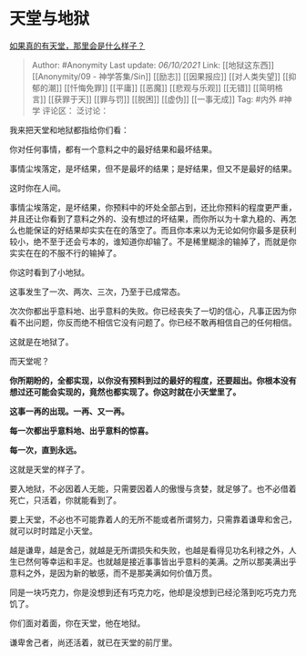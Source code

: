 # 天堂与地狱
[如果真的有天堂，那里会是什么样子？](https://www.zhihu.com/question/52551688/answer/561057918)

> Author: #Anonymity
> Last update: *06/10/2021*
> Link: [[地狱这东西]] [[Anonymity/09 - 神学答集/Sin]] [[励志]] [[因果报应]] [[对人类失望]] [[抑郁的潮]] [[忏悔免罪]] [[平庸]] [[恶魔]] [[悲观与乐观]] [[无错]] [[简明格言]] [[获罪于天]] [[罪与罚]] [[脱困]] [[虚伪]] [[一事无成]]
> Tag: #内外 #神学
> 评论区：
> 泛讨论：

我来把天堂和地狱都指给你们看：

你对任何事情，都有一个意料之中的最好结果和最坏结果。

事情尘埃落定，是坏结果，但不是最坏的结果；是好结果，但又不是最好的结果。

这时你在人间。

事情尘埃落定，是坏结果，你预料中的坏处全部占到，还比你预料的程度更严重，并且还让你看到了意料之外的、没有想过的坏结果，而你所以为十拿九稳的、再怎么也能保证的好结果却实实在在的落空了。而且你本来以为无论如何你最多是获利较小，绝不至于还会亏本的，谁知道你却输了。不是稀里糊涂的输掉了，而就是你实实在在的不服不行的输掉了。

你这时看到了小地狱。

这事发生了一次、两次、三次，乃至于已成常态。

次次你都出乎意料地、出乎意料的失败。你已经丧失了一切的信心，凡事正因为你看不出问题，你反而绝不相信它没有问题了。你已经不敢再相信自己的任何相信。

这就是在地狱了。

而天堂呢？

**你所期盼的，全都实现，以你没有预料到过的最好的程度，还要超出。你根本没有想过还可能会实现的，竟然也都实现了。你这时就在小天堂里了。**

**这事一再的出现。一再、又一再。**

**每一次都出乎意料地、出乎意料的惊喜。**

**每一次，直到永远。**

这就是天堂的样子了。

要入地狱，不必因着人无能，只需要因着人的傲慢与贪婪，就足够了。也不必借着死亡，只活着，你就能看到了。

要上天堂，不必也不可能靠着人的无所不能或者所谓努力，只需靠着谦卑和舍己，就可以时时踏足小天堂。

越是谦卑，越是舍己，就越是无所谓损失和失败，也越是看得见功名利禄之外，人生已然何等幸运和丰足。也就越是接近事事皆出乎意料的美满。之所以那美满出乎意料之外，是因为新的敏感，而不是那美满如何价值万贯。

同是一块巧克力，你是没想到还有巧克力吃，他却是没想到已经沦落到吃巧克力充饥了。

你们面对着面，你在天堂，他在地狱。

谦卑舍己者，尚还活着，就已在天堂的前厅里。

